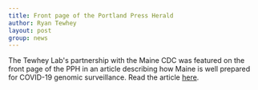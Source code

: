```yaml
---
title: Front page of the Portland Press Herald 
author: Ryan Tewhey
layout: post
group: news
---
```


The Tewhey Lab's partnership with the Maine CDC was featured on the front page of the PPH in an article describing how Maine is well prepared for COVID-19 genomic surveillance. Read the article [here](https://www.pressherald.com/2021/02/11/maine-well-positioned-to-find-cases-of-covid-19-variants/).
